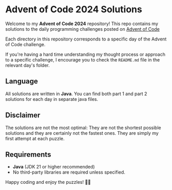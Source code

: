 # Advent of Code 2024 Solutions

Welcome to my **Advent of Code 2024** repository! This repo contains my solutions to the daily programming challenges posted on [Advent of Code](https://adventofcode.com)

Each directory in this repository corresponds to a specific day of the Advent of Code challenge.

If you're having a hard time understanding my thought process or approach to a specific challenge, I encourage you to check the `README.md` file in the relevant day's folder.

## Language

All solutions are written in **Java**. You can find both part 1 and part 2 solutions for each day in separate java files.

## Disclaimer

The solutions are not the most optimal: They are not the shortest possible solutions and they are certainly not the fastest ones. They are simply my first attempt at each puzzle.

## Requirements

- **Java** (JDK 21 or higher recommended)
- No third-party libraries are required unless specified.

Happy coding and enjoy the puzzles! 🎄🎉

